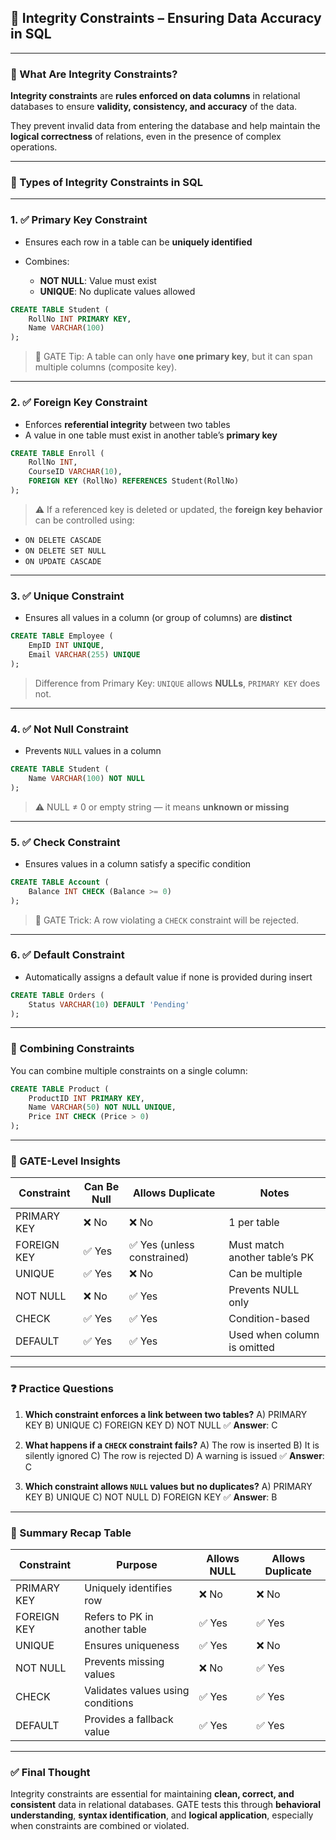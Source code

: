 
## 📘 Integrity Constraints – Ensuring Data Accuracy in SQL

---

### 🔹 What Are Integrity Constraints?

**Integrity constraints** are **rules enforced on data columns** in relational databases to ensure **validity, consistency, and accuracy** of the data.

They prevent invalid data from entering the database and help maintain the **logical correctness** of relations, even in the presence of complex operations.

---

### 🔹 Types of Integrity Constraints in SQL

---

### 1. ✅ **Primary Key Constraint**

* Ensures each row in a table can be **uniquely identified**
* Combines:

  * **NOT NULL**: Value must exist
  * **UNIQUE**: No duplicate values allowed

```sql
CREATE TABLE Student (
    RollNo INT PRIMARY KEY,
    Name VARCHAR(100)
);
```

> 🧠 GATE Tip: A table can only have **one primary key**, but it can span multiple columns (composite key).

---

### 2. ✅ **Foreign Key Constraint**

* Enforces **referential integrity** between two tables
* A value in one table must exist in another table’s **primary key**

```sql
CREATE TABLE Enroll (
    RollNo INT,
    CourseID VARCHAR(10),
    FOREIGN KEY (RollNo) REFERENCES Student(RollNo)
);
```

> ⚠️ If a referenced key is deleted or updated, the **foreign key behavior** can be controlled using:

* `ON DELETE CASCADE`
* `ON DELETE SET NULL`
* `ON UPDATE CASCADE`

---

### 3. ✅ **Unique Constraint**

* Ensures all values in a column (or group of columns) are **distinct**

```sql
CREATE TABLE Employee (
    EmpID INT UNIQUE,
    Email VARCHAR(255) UNIQUE
);
```

> Difference from Primary Key: `UNIQUE` allows **NULLs**, `PRIMARY KEY` does not.

---

### 4. ✅ **Not Null Constraint**

* Prevents `NULL` values in a column

```sql
CREATE TABLE Student (
    Name VARCHAR(100) NOT NULL
);
```

> ⚠️ NULL ≠ 0 or empty string — it means **unknown or missing**

---

### 5. ✅ **Check Constraint**

* Ensures values in a column satisfy a specific condition

```sql
CREATE TABLE Account (
    Balance INT CHECK (Balance >= 0)
);
```

> 🧠 GATE Trick: A row violating a `CHECK` constraint will be rejected.

---

### 6. ✅ **Default Constraint**

* Automatically assigns a default value if none is provided during insert

```sql
CREATE TABLE Orders (
    Status VARCHAR(10) DEFAULT 'Pending'
);
```

---

### 🔹 Combining Constraints

You can combine multiple constraints on a single column:

```sql
CREATE TABLE Product (
    ProductID INT PRIMARY KEY,
    Name VARCHAR(50) NOT NULL UNIQUE,
    Price INT CHECK (Price > 0)
);
```

---

### 🔹 GATE-Level Insights

| Constraint  | Can Be Null | Allows Duplicate           | Notes                         |
| ----------- | ----------- | -------------------------- | ----------------------------- |
| PRIMARY KEY | ❌ No        | ❌ No                       | 1 per table                   |
| FOREIGN KEY | ✅ Yes       | ✅ Yes (unless constrained) | Must match another table’s PK |
| UNIQUE      | ✅ Yes       | ❌ No                       | Can be multiple               |
| NOT NULL    | ❌ No        | ✅ Yes                      | Prevents NULL only            |
| CHECK       | ✅ Yes       | ✅ Yes                      | Condition-based               |
| DEFAULT     | ✅ Yes       | ✅ Yes                      | Used when column is omitted   |

---

### ❓ Practice Questions

1. **Which constraint enforces a link between two tables?**
   A) PRIMARY KEY
   B) UNIQUE
   C) FOREIGN KEY
   D) NOT NULL
   ✅ **Answer**: C

2. **What happens if a `CHECK` constraint fails?**
   A) The row is inserted
   B) It is silently ignored
   C) The row is rejected
   D) A warning is issued
   ✅ **Answer**: C

3. **Which constraint allows `NULL` values but no duplicates?**
   A) PRIMARY KEY
   B) UNIQUE
   C) NOT NULL
   D) FOREIGN KEY
   ✅ **Answer**: B

---

### 🧾 Summary Recap Table

| Constraint  | Purpose                           | Allows NULL | Allows Duplicate |
| ----------- | --------------------------------- | ----------- | ---------------- |
| PRIMARY KEY | Uniquely identifies row           | ❌ No        | ❌ No             |
| FOREIGN KEY | Refers to PK in another table     | ✅ Yes       | ✅ Yes            |
| UNIQUE      | Ensures uniqueness                | ✅ Yes       | ❌ No             |
| NOT NULL    | Prevents missing values           | ❌ No        | ✅ Yes            |
| CHECK       | Validates values using conditions | ✅ Yes       | ✅ Yes            |
| DEFAULT     | Provides a fallback value         | ✅ Yes       | ✅ Yes            |

---

### ✅ Final Thought

Integrity constraints are essential for maintaining **clean, correct, and consistent** data in relational databases. GATE tests this through **behavioral understanding**, **syntax identification**, and **logical application**, especially when constraints are combined or violated.

